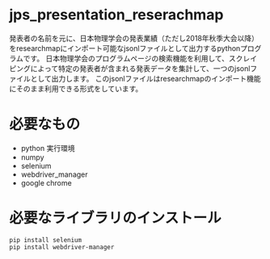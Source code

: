 # jps_presentation_reserachmap
発表者の名前を元に、日本物理学会の発表業績（ただし2018年秋季大会以降）をresearchmapにインポート可能なjsonlファイルとして出力するpythonプログラムです。
日本物理学会のプログラムページの検索機能を利用して、スクレイピングによって特定の発表者が含まれる発表データを集計して、一つのjsonlファイルとして出力します。
このjsonlファイルはresearchmapのインポート機能にそのまま利用できる形式をしています。

# 必要なもの
- python 実行環境
- numpy
- selenium
- webdriver_manager
- google chrome

# 必要なライブラリのインストール
```
pip install selenium
pip install webdriver-manager
```

